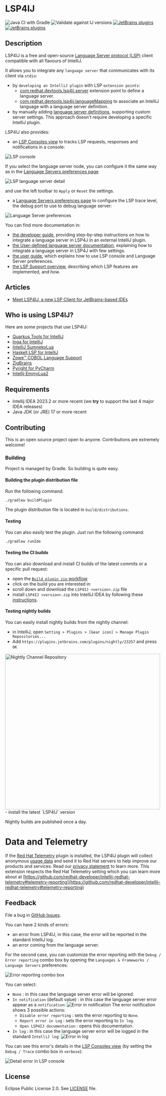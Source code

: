 # LSP4IJ

[plugin-repo]: https://plugins.jetbrains.com/plugin/23257-lsp4ij
[plugin-version-svg]: https://img.shields.io/jetbrains/plugin/v/23257-lsp4ij.svg
[plugin-downloads-svg]: https://img.shields.io/jetbrains/plugin/d/23257-lsp4ij.svg

![Java CI with Gradle](https://github.com/redhat-developer/lsp4ij/workflows/Java%20CI%20with%20Gradle/badge.svg)
![Validate against IJ versions](https://github.com/redhat-developer/lsp4ij/workflows/Validate%20against%20IJ%20versions/badge.svg)
[![JetBrains plugins][plugin-version-svg]][plugin-repo]
[![JetBrains plugins][plugin-downloads-svg]][plugin-repo]

## Description
<!-- Plugin description -->

LSP4IJ is a free and open-source [Language Server protocol (LSP)](https://microsoft.github.io/language-server-protocol/) client compatible with all flavours of IntelliJ.  

It allows you to integrate any `language server` that communicates with its client via `stdio`:

* by `developing an IntelliJ plugin` with LSP `extension points`:
  * [com.redhat.devtools.lsp4ij.server](./docs/DeveloperGuide.md#declare-server-with-extension-point) extension point to define a language server.
  * [com.redhat.devtools.lsp4ij.languageMapping](./docs/DeveloperGuide.md#declare-language-mapping-with-extension-point) to associate an IntelliJ language with a language server definition.
* by manually adding [language server definitions](./docs/UserDefinedLanguageServer.md), 
supporting custom server settings. This approach doesn't require developing a specific IntelliJ plugin.

LSP4IJ also provides:

* an [LSP Consoles view](./docs/UserGuide.md#lsp-console) to tracks LSP requests, responses and notifications in a console:

![LSP console](./docs/images/LSPConsole.png)

If you select the language server node, you can configure it the same way as in the [Language Servers preferences page](./docs/UserGuide.md#language-servers-preferences)

![LSP language server detail](./docs/images/LSPLanguageServerDetail.png)

and use the left toolbar to `Apply` or `Reset` the settings.

* a [Language Servers preferences page](./docs/UserGuide.md#language-servers-preferences) to configure the LSP trace level, the debug port to use to debug language server:

![Language Server preferences](./docs/images/LanguageServerPreferences.png)

You can find more documentation in:

 * [the developer guide](./docs/DeveloperGuide.md), providing step-by-step instructions on how to integrate a language server in LSP4J in an external IntelliJ plugin.
 * [the User-defined language server documentation](./docs/UserDefinedLanguageServer.md), explaining how to integrate a language server in LSP4J with few settings. 
 * [the user guide](./docs/UserGuide.md), which explains how to use LSP console and Language Server preferences.
 * [the LSP Support overview](./docs/LSPSupport.md), describing which LSP features are implemented, and how.

<!-- Plugin description end -->

## Articles

 * [Meet LSP4IJ, a new LSP Client for JetBrains-based IDEs](https://idetools.dev/blog/lsp4ij-announcement/)

## Who is using LSP4IJ?

Here are some projects that use LSP4IJ:

 * [Quarkus Tools for IntelliJ](https://github.com/redhat-developer/intellij-quarkus)
 * [Inga for IntelliJ](https://github.com/seachicken/intellij-inga)
 * [IntelliJ SumnekoLua](https://github.com/CppCXY/Intellij-SumnekoLua)
 * [Haskell LSP for IntelliJ](https://github.com/rockofox/intellij-haskell-lsp)
 * [Zowe™ COBOL Language Support](https://github.com/zowe/zowe-cobol-language-support-intellij)
 * [ZigBrains](https://github.com/FalsePattern/ZigBrains)
 * [Pyright for PyCharm](https://github.com/InSyncWithFoo/pyright-for-pycharm)
 * [Intellij EmmyLua2](https://github.com/EmmyLua/Intellij-EmmyLua2)

## Requirements

* Intellij IDEA 2023.2 or more recent (we **try** to support the last 4 major IDEA releases)
* Java JDK (or JRE) 17 or more recent

## Contributing

This is an open source project open to anyone. Contributions are extremely welcome!

 
### Building

Project is managed by Gradle. So building is quite easy.

#### Building the plugin distribution file

Run the following command:

```sh
./gradlew buildPlugin
```
The plugin distribution file is located in ```build/distributions```.

#### Testing

You can also easily test the plugin. Just run the following command:

```sh
./gradlew runIde
```

#### Testing the CI builds

You can also download and install CI builds of the latest commits or a specific pull request:

- open the [`Build plugin zip` workflow](https://github.com/redhat-developer/lsp4ij/actions/workflows/buildZip.yml)
- click on the build you are interested in
- scroll down and download the `LSP4IJ <version>.zip` file
- install `LSP4IJ <version>.zip` into IntelliJ IDEA by following these [instructions](https://www.jetbrains.com/help/idea/managing-plugins.html#install_plugin_from_disk).

#### Testing nightly builds

You can easily install nightly builds from the nightly channel:

- in IntelliJ, open `Setting > Plugins > [Gear icon] > Manage Plugin Repositories...`
- Add `https://plugins.jetbrains.com/plugins/nightly/23257` and press `OK`
<img alt="Nightly Channel Repository" src="docs/images/nightly-channel-repo.png" width="500px" />
- install the latest `LSP4IJ` version

Nightly builds are published once a day.

Data and Telemetry
==================
If the [Red Hat Telemetry](https://github.com/redhat-developer/intellij-redhat-telemetry) plugin is installed, the LSP4IJ plugin will collect anonymous [usage data](USAGE_DATA.md) and send it to Red Hat servers to help improve our products and services. Read our [privacy statement](https://developers.redhat.com/article/tool-data-collection) to learn more. This extension respects the Red Hat Telemetry setting which you can learn more about at [https://github.com/redhat-developer/intellij-redhat-telemetry#telemetry-reporting](https://github.com/redhat-developer/intellij-redhat-telemetry#telemetry-reporting)

## Feedback

File a bug in [GitHub Issues](https://github.com/redhat-developer/lsp4ij/issues).

You can have 2 kinds of errors:

 * an error from LSP4IJ, in this case, the error will be reported in the standard IntelliJ log.
 * an error coming from the language server.

For the second case, you can customize the error reporting with the `Debug / Error reporting` combo box 
by opening the `Languages & Frameworks / Language Servers` preferences:

![Error reporting combo box](./docs/images/troubleshooting/LanguageServerErrorReportingSetting.png)

You can select:
 * `None` : in this case the language server error will be ignored.
 * `In notification` (default value) : in this case the language server error appear as a `notification`:
![Error in notification](./docs/images/troubleshooting/LanguageServerErrorInNotification.png)
 The error notification shows 3 possible actions:
   * `Disable error reporting` : sets the error reporting to `None`.
   * `Report error in Log` : sets the error reporting to `In log`. 
   * `Open LSP4IJ documentation` : opens this documentation. 
 * `In log` : in this case the language server error will be logged in the standard `IntelliJ log`:
![Error in log](./docs/images/troubleshooting/LanguageServerErrorInLog.png)

You can see this error's details in the [LSP Consoles view](./docs/UserGuide.md#lsp-console) (by setting the `Debug / Trace` combo box in `verbose`):

![Detail error in LSP console](./docs/images/troubleshooting/LanguageServerInLSPConsole.png)

## License

Eclipse Public License 2.0.
See [LICENSE](LICENSE) file.
